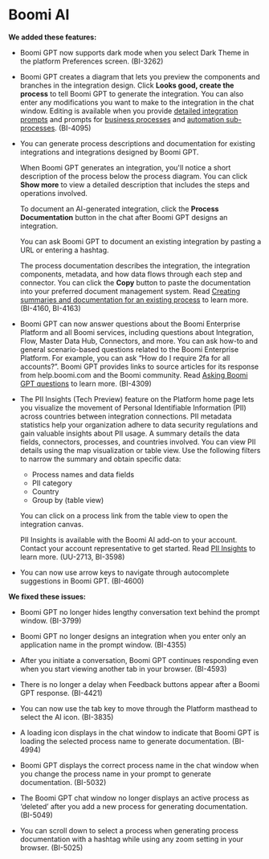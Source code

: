 #  Boomi AI

<head>
  <meta name="guidename" content="Release Notes"/>
  <meta name="context" content="GUID-159fb0fe-3c12-445d-bde3-1743cc7b4de8"/>
</head>

**We added these features:**

- Boomi GPT now supports dark mode when you select Dark Theme in the platform Preferences screen. (BI-3262)

- Boomi GPT creates a diagram that lets you preview the components and branches in the integration design. Click **Looks good, create the process** to tell Boomi GPT to generate the integration. You can also enter any modifications you want to make to the integration in the chat window. Editing is available when you provide [detailed integration prompts](/docs/Atomsphere/Platform/atm-BoomiAI_Create_Integration_using_a_Detailed_Prompt.md) and prompts for [business processes](/docs/Atomsphere/Platform/atm-BoomiAI_Create_Integration_Based_on_a_Business_Process_4f594693-91b9-4885-9fe0-d052d114465c.md) and [automation sub-processes](/docs/Atomsphere/Platform/atm-BoomiAI_Create_Integration_for_Automation_c15e0560-4503-4637-af40-9f78219cc82f.md). (BI-4095)

- You can generate process descriptions and documentation for existing integrations and integrations designed by Boomi GPT.

  When Boomi GPT generates an integration, you'll notice a short description of the process below the process diagram. You can click **Show more** to view a detailed description that includes the steps and operations involved.

  To document an AI-generated integration, click the **Process Documentation** button in the chat after Boomi GPT designs an integration.

  You can ask Boomi GPT to document an existing integration by pasting a URL or entering a hashtag.

  The process documentation describes the integration, the integration components, metadata, and how data flows through each step and connector.  You can click the **Copy** button to paste the documentation into your preferred document management system. Read [Creating summaries and documentation for an existing process](/docs/Atomsphere/Platform/atm-BoomiAI_Create_Documentation_for_Existing_Process.md) to learn more. (BI-4160, BI-4163)

- Boomi GPT can now answer questions about the Boomi Enterprise Platform and all Boomi services, including questions about Integration, Flow, Master Data Hub, Connectors, and more. You can ask how-to and general scenario-based questions related to the Boomi Enterprise Platform. For example, you can ask “How do I require 2fa for all accounts?”. Boomi GPT provides links to source articles for its response from help.boomi.com and the Boomi community. Read [Asking Boomi GPT questions](/docs/Atomsphere/Platform/atm-BoomiAI_Asking_Questions.md) to learn more. (BI-4309)

- The PII Insights (Tech Preview) feature on the Platform home page lets you visualize the movement of Personal Identifiable Information (PII) across countries between integration connections. PII metadata statistics help your organization adhere to data security regulations and gain valuable insights about PII usage. A summary details the data fields, connectors, processes, and countries involved. You can view PII details using the map visualization or table view. Use the following filters to narrow the summary and obtain specific data:
  - Process names and data fields
  - PII category
  - Country
  - Group by (table view)

  You can click on a process link from the table view to open the integration canvas.

  PII Insights is available with the Boomi AI add-on to your account. Contact your account representative to get started. Read [PII Insights](/docs/Atomsphere/Platform/atm-BoomiAI_PII_Insights.md) to learn more. (UU-2713, BI-3598)

- You can now use arrow keys to navigate through autocomplete suggestions in Boomi GPT. (BI-4600)

**We fixed these issues:**

- Boomi GPT no longer hides lengthy conversation text behind the prompt window. (BI-3799)

- Boomi GPT no longer designs an integration when you enter only an application name in the prompt window. (BI-4355)

- After you initiate a conversation, Boomi GPT continues responding even when you start viewing another tab in your browser. (BI-4593)

- There is no longer a delay when Feedback buttons appear after a Boomi GPT response. (BI-4421)

- You can now use the tab key to move through the Platform masthead to select the AI icon. (BI-3835)

- A loading icon displays in the chat window to indicate that Boomi GPT is loading the selected process name to generate documentation. (BI-4994)

- Boomi GPT displays the correct process name in the chat window when you change the process name in your prompt to generate documentation. (BI-5032)

- The Boomi GPT chat window no longer displays an active process as ‘deleted’ after you add a new process for generating documentation. (BI-5049)

- You can scroll down to select a process when generating process documentation with a hashtag while using any zoom setting in your browser. (BI-5025)
